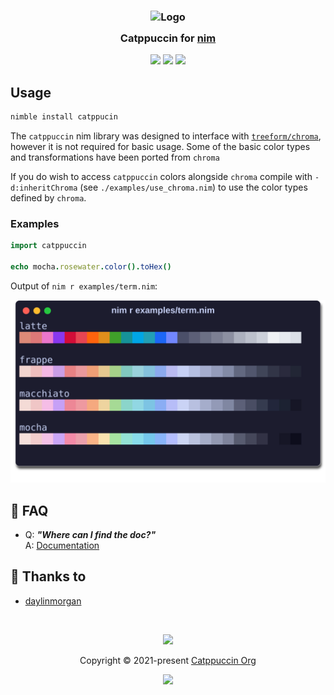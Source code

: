 <h3 align="center">
	<img src="https://raw.githubusercontent.com/catppuccin/catppuccin/main/assets/logos/exports/1544x1544_circle.png" width="100" alt="Logo"/><br/>
	<img src="https://raw.githubusercontent.com/catppuccin/catppuccin/main/assets/misc/transparent.png" height="30" width="0px"/>
	Catppuccin for <a href="https://github.com/nim-lang/nim">nim</a>
	<img src="https://raw.githubusercontent.com/catppuccin/catppuccin/main/assets/misc/transparent.png" height="30" width="0px"/>
</h3>

<p align="center">
	<a href="https://github.com/catppuccin/nim/stargazers"><img src="https://img.shields.io/github/stars/catppuccin/nim?colorA=363a4f&colorB=b7bdf8&style=for-the-badge"></a>
	<a href="https://github.com/catppuccin/nim/issues"><img src="https://img.shields.io/github/issues/catppuccin/nim?colorA=363a4f&colorB=f5a97f&style=for-the-badge"></a>
	<a href="https://github.com/catppuccin/nim/contributors"><img src="https://img.shields.io/github/contributors/catppuccin/nim?colorA=363a4f&colorB=a6da95&style=for-the-badge"></a>
</p>


## Usage

```sh
nimble install catppucin 
```

The `catppuccin` nim library was designed to interface with [`treeform/chroma`](https://github.com/treeform/chroma), however it is not required for basic usage. Some of the basic color types and transformations have been ported from `chroma`

If you do wish to access `catppuccin` colors alongside `chroma` compile with `-d:inheritChroma` (see `./examples/use_chroma.nim`) to use the color types defined by `chroma`.

### Examples

```nim
import catppuccin

echo mocha.rosewater.color().toHex()
```

Output of `nim r examples/term.nim`:

![example screenshot](https://raw.githubusercontent.com/catppuccin/nim/main/assets/term.svg)


<!-- this section is optional -->
## 🙋 FAQ

-	Q: **_"Where can I find the doc?"_**\
	A: [Documentation](https://catppuccin.github.io./nim)

## 💝 Thanks to

- [daylinmorgan](https://github.com/daylinmorgan)

&nbsp;

<p align="center">
	<img src="https://raw.githubusercontent.com/catppuccin/catppuccin/main/assets/footers/gray0_ctp_on_line.svg?sanitize=true" />
</p>

<p align="center">
	Copyright &copy; 2021-present <a href="https://github.com/catppuccin" target="_blank">Catppuccin Org</a>
</p>

<p align="center">
	<a href="https://github.com/catppuccin/catppuccin/blob/main/LICENSE"><img src="https://img.shields.io/static/v1.svg?style=for-the-badge&label=License&message=MIT&logoColor=d9e0ee&colorA=363a4f&colorB=b7bdf8"/></a>
</p>
